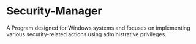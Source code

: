 # Security-Manager
A Program designed for Windows systems and focuses on implementing various security-related actions using administrative privileges.
